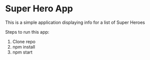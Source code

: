 # Super Hero App

This is a simple application displaying info for a list of Super Heroes

Steps to run this app:
  1) Clone repo
  2) npm install
  3) npm start